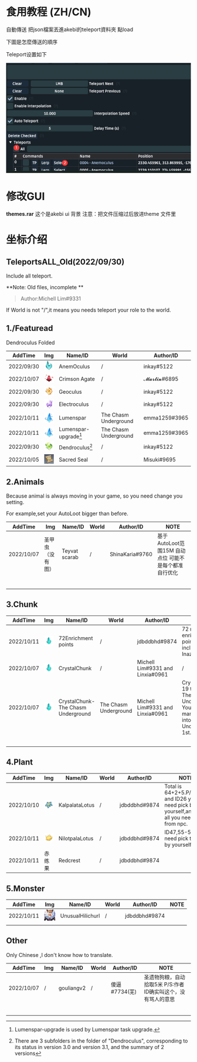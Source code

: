 # 食用教程 (ZH/CN)

自動傳送 把json檔案丟進akebi的teleport資料夾 點load  

下圖是怎麼傳送的順序

Teleport设置如下

![set](img/set.png)

# 修改GUI

**themes.rar** 这个是akebi ui 背景 注意：把文件压缩过后放进theme 文件里

# 坐标介绍

## TeleportsALL_Old(2022/09/30)

Include all teleport.

**Note: Old files, incomplete **

> Author:Michell Lim#9331



If World is not "/",it means you needs teleport your role to the world.

## 1./Featuread

Dendroculus Folded

| AddTime    | Img                                               | Name/ID               | World                 | Author/ID     |
| ---------- | ------------------------------------------------- | --------------------- | --------------------- | ------------- |
| 2022/09/30 | ![Anemoculus](img/icons/Anemoculus.png)           | AnemOculus            | /                     | inkay#5122    |
| 2022/10/07 | ![CrimsonAgate](img/icons/CrimsonAgate.png)       | Crimson Agate         | /                     | 𝓜𝓪𝓻𝓽𝓲𝓷#6895   |
| 2022/09/30 | ![Geoculus](img/icons/Geoculus.png)               | Geoculus              | /                     | inkay#5122    |
| 2022/09/30 | ![Electroculus](img/icons/Electroculus.png)       | Electroculus          | /                     | inkay#5122    |
| 2022/10/11 | ![Lumenspar](img/icons/Lumenspar.png)             | Lumenspar             | The Chasm Underground | emma1259#3965 |
| 2022/10/11 | ![Lumenspar](img/icons/Lumenspar.png)             | Lumenspar-upgrade[^1] | The Chasm Underground | emma1259#3965 |
| 2022/09/30 | ![Dendroculus](img/icons/Dendroculus.png)         | Dendroculus[^2]       | /                     | inkay#5122    |
| 2022/10/05 | ![Sacred Seal](img/icon_not_found/SacredSeal.png) | Sacred Seal           | /                     | Misuki#9695   |





[^1]:  Lumenspar-upgrade is used by Lumenspar task upgrade.
[^2 ]:There are 3 subfolders in the folder of "Dendroculus", corresponding to its status in version 3.0 and version 3.1, and the summary of 2 versions



## 2.Animals

Because animal is always moving in your game, so you need change you setting.

For example,set your AutoLoot bigger than before.

| AddTime    | Img              | Name/ID       | World | Author/ID       | NOTE                                                   |
| ---------- | ---------------- | ------------- | ----- | --------------- | ------------------------------------------------------ |
| 2022/10/07 | 圣甲虫（没有图） | Teyvat scarab | /     | ShinaKaria#9760 | 基于AutoLoot范围15M 自动点位 可能不是每个都准 自行优化 |
|            |                  |               |       |                 |                                                        |
|            |                  |               |       |                 |                                                        |
|            |                  |               |       |                 |                                                        |
|            |                  |               |       |                 |                                                        |
|            |                  |               |       |                 |                                                        |
|            |                  |               |       |                 |                                                        |



## 3.Chunk



| AddTime    | Img                                         | Name/ID                            | World                 | Author/ID                        | NOTE                                                         |
| ---------- | ------------------------------------------- | ---------------------------------- | --------------------- | -------------------------------- | ------------------------------------------------------------ |
| 2022/10/11 | ![CrystalChunk](img/icons/CrystalChunk.png) | 72Enrichment points                | /                     | jdbddbhd#9874                    | 72 mineral enrichment points, including Inazuma              |
| 2022/10/07 | ![CrystalChunk](img/icons/CrystalChunk.png) | CrystalChunk                       | /                     | Michell Lim#9331 and Linxia#0961 | /                                                            |
| 2022/10/07 | ![CrystalChunk](img/icons/CrystalChunk.png) | CrystalChunk-The Chasm Underground | The Chasm Underground | Michell Lim#9331 and Linxia#0961 | CrystalChunk-19 to 43 is The Chasm Underground. You need manually tp into Chasm Underground 1st. |
|            |                                             |                                    |                       |                                  |                                                              |
|            |                                             |                                    |                       |                                  |                                                              |
|            |                                             |                                    |                       |                                  |                                                              |
|            |                                             |                                    |                       |                                  |                                                              |
|            |                                             |                                    |                       |                                  |                                                              |

## 4.Plant



| AddTime    | Img                                             | Name/ID        | World | Author/ID     | NOTE                                                         |
| ---------- | ----------------------------------------------- | -------------- | ----- | ------------- | ------------------------------------------------------------ |
| 2022/10/10 | ![KalpalataLotus](img/icons/KalpalataLotus.png) | KalpalataLotus | /     | jdbddbhd#9874 | Total is 64+2+5.P/S:ID25 and ID26 you need pick by yourself,and 5 of all you need buy from npc. |
| 2022/10/11 | ![NilotpalaLotus](img/icons/NilotpalaLotus.png) | NilotpalaLotus | /     | jdbddbhd#9874 | ID47,55-57,you need pick them by yourself.                   |
| 2022/10/11 | 赤练果                                          | Redcrest       | /     | jdbddbhd#9874 |                                                              |

## 5.Monster

| AddTime    | Img                                                 | Name/ID          | World | Author/ID     | NOTE |
| ---------- | --------------------------------------------------- | ---------------- | ----- | ------------- | ---- |
| 2022/10/11 | ![UnusualHilichurl](img/icons/UnusualHilichurl.png) | UnusualHilichurl | /     | jdbddbhd#9874 |      |
|            |                                                     |                  |       |               |      |



## Other

Only Chinese ,I don't know how to translate.

| AddTime    | Img  | Name/ID    | World | Author/ID     | NOTE                                                         |
| ---------- | ---- | ---------- | ----- | ------------- | ------------------------------------------------------------ |
| 2022/10/07 | /    | gouliangv2 | /     | 傻逼#7734(芜) | 圣遗物狗粮，自动拾取5米            P/S:作者ID确实叫这个，没有骂人的意思 |
|            |      |            |       |               |                                                              |
|            |      |            |       |               |                                                              |
|            |      |            |       |               |                                                              |
|            |      |            |       |               |                                                              |
|            |      |            |       |               |                                                              |
|            |      |            |       |               |                                                              |
